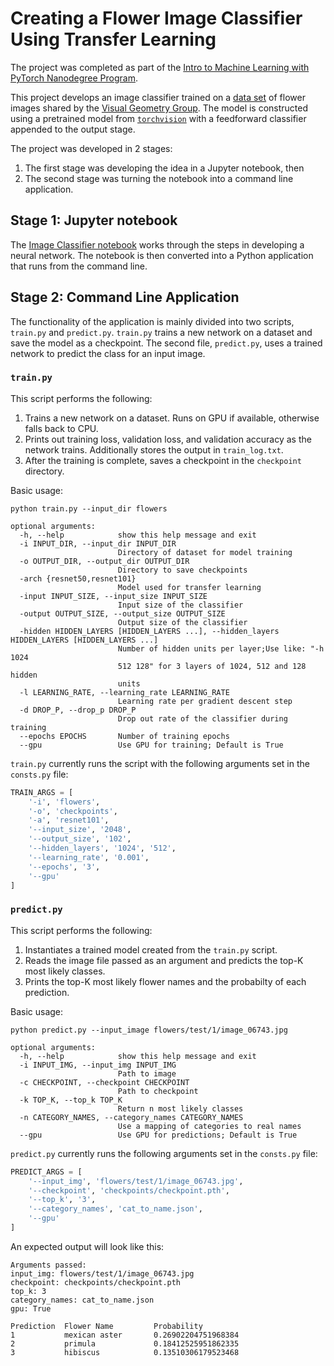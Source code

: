 # Creating a Flower Image Classifier Using Transfer Learning

The project was completed as part of the [Intro to Machine Learning with PyTorch Nanodegree Program](https://www.udacity.com/course/intro-to-machine-learning-nanodegree--nd229).

This project develops an image classifier trained on a [data set](http://www.robots.ox.ac.uk/~vgg/data/flowers/102/index.html) of flower images shared by the [Visual Geometry Group](http://www.robots.ox.ac.uk/~vgg/).  The model is constructed using a pretrained model from [`torchvision`](https://pytorch.org/docs/stable/torchvision/models.html) with a feedforward classifier appended to the output stage.

The project was developed in 2 stages:
1. The first stage was developing the idea in a Jupyter notebook, then
2. The second stage was turning the notebook into a command line application.

## Stage 1: Jupyter notebook

The [Image Classifier notebook](notebook/image_classifier.ipynb) works through the steps in developing a neural network.  The notebook is then converted into a Python application that runs from the command line.

## Stage 2: Command Line Application

The functionality of the application is mainly divided into two scripts, `train.py` and `predict.py`.  `train.py` trains a new network on a dataset and save the model as a checkpoint.  The second file, `predict.py`, uses a trained network to predict the class for an input image.

### `train.py`

This script performs the following:

1. Trains a new network on a dataset.  Runs on GPU if available, otherwise falls back to CPU.
2. Prints out training loss, validation loss, and validation accuracy as the network trains.  Additionally stores the output in `train_log.txt`.
3. After the training is complete, saves a checkpoint in the `checkpoint` directory.

Basic usage:

```
python train.py --input_dir flowers

optional arguments:
  -h, --help            show this help message and exit
  -i INPUT_DIR, --input_dir INPUT_DIR
                        Directory of dataset for model training
  -o OUTPUT_DIR, --output_dir OUTPUT_DIR
                        Directory to save checkpoints
  -arch {resnet50,resnet101}
                        Model used for transfer learning
  -input INPUT_SIZE, --input_size INPUT_SIZE
                        Input size of the classifier
  -output OUTPUT_SIZE, --output_size OUTPUT_SIZE
                        Output size of the classifier
  -hidden HIDDEN_LAYERS [HIDDEN_LAYERS ...], --hidden_layers HIDDEN_LAYERS [HIDDEN_LAYERS ...]
                        Number of hidden units per layer;Use like: "-h 1024
                        512 128" for 3 layers of 1024, 512 and 128 hidden
                        units
  -l LEARNING_RATE, --learning_rate LEARNING_RATE
                        Learning rate per gradient descent step
  -d DROP_P, --drop_p DROP_P
                        Drop out rate of the classifier during training
  --epochs EPOCHS       Number of training epochs
  --gpu                 Use GPU for training; Default is True
```

`train.py` currently runs the script with the following arguments set in the `consts.py` file:

```python
TRAIN_ARGS = [
    '-i', 'flowers',
    '-o', 'checkpoints',
    '-a', 'resnet101',
    '--input_size', '2048',
    '--output_size', '102',
    '--hidden_layers', '1024', '512',
    '--learning_rate', '0.001',
    '--epochs', '3',
    '--gpu'
]
```

### `predict.py`

This script performs the following:

1. Instantiates a trained model created from the `train.py` script.
2. Reads the image file passed as an argument and predicts the top-K most likely classes.
3. Prints the top-K most likely flower names and the probabilty of each prediction.

Basic usage:

```
python predict.py --input_image flowers/test/1/image_06743.jpg

optional arguments:
  -h, --help            show this help message and exit
  -i INPUT_IMG, --input_img INPUT_IMG
                        Path to image
  -c CHECKPOINT, --checkpoint CHECKPOINT
                        Path to checkpoint
  -k TOP_K, --top_k TOP_K
                        Return n most likely classes
  -n CATEGORY_NAMES, --category_names CATEGORY_NAMES
                        Use a mapping of categories to real names
  --gpu                 Use GPU for predictions; Default is True
```

`predict.py` currently runs the following arguments set in the `consts.py` file:

```python
PREDICT_ARGS = [
    '--input_img', 'flowers/test/1/image_06743.jpg',
    '--checkpoint', 'checkpoints/checkpoint.pth',
    '--top_k', '3',
    '--category_names', 'cat_to_name.json',
    '--gpu'
]
```

An expected output will look like this:

```
Arguments passed:
input_img: flowers/test/1/image_06743.jpg
checkpoint: checkpoints/checkpoint.pth
top_k: 3
category_names: cat_to_name.json
gpu: True

Prediction  Flower Name         Probability
1           mexican aster       0.26902204751968384
2           primula             0.18412525951862335
3           hibiscus            0.13510306179523468
```
